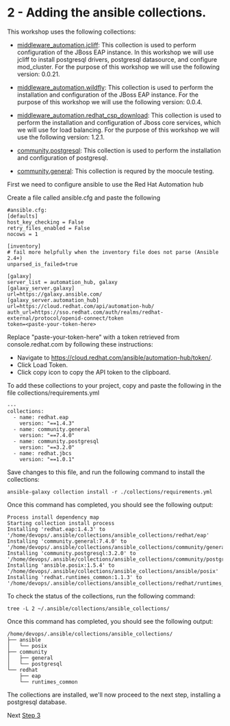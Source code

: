 # 2 - Adding the ansible collections.

This workshop uses the following collections:

* [middleware_automation.jcliff](https://ansible-middleware.github.io/ansible_collections_jcliff/latest/): This collection is used to perform configuration of the JBoss EAP instance.  In this workshop we will use jcliff to install postgresql drivers, postgresql datasource, and configure mod_cluster.  For the purpose of this workshop we will use the following version: 0.0.21.  
* [middleware_automation.wildfly](https://ansible-middleware.github.io/wildfly/latest/): This collection is used to perform the installation and configuration of the JBoss EAP instance.  For the purpose of this workshop we will use the following version: 0.0.4. 


* [middleware_automation.redhat_csp_download](https://ansible-middleware.github.io/redhat-csp-download/latest/): This collection is used to perform the installation and configuration of Jboss core services, which we will use for load balancing.  For the purpose of this workshop we will use the following version: 1.2.1. 


* [community.postgresql](https://docs.ansible.com/ansible/latest/collections/community/postgresql/index.html): This collection is used to perform the installation and configuration of postgresql.  

* [community.general](https://docs.ansible.com/ansible/latest/collections/community/general/index.html ): This collection is requred by the moocule testing. 

First we need to configure ansible to use the Red Hat Automation hub

Create a file called ansible.cfg and paste the following  

```
#ansible.cfg:
[defaults]
host_key_checking = False
retry_files_enabled = False
nocows = 1

[inventory]
# fail more helpfully when the inventory file does not parse (Ansible 2.4+)
unparsed_is_failed=true

[galaxy]
server_list = automation_hub, galaxy
[galaxy_server.galaxy]
url=https://galaxy.ansible.com/
[galaxy_server.automation_hub]
url=https://cloud.redhat.com/api/automation-hub/
auth_url=https://sso.redhat.com/auth/realms/redhat-external/protocol/openid-connect/token
token=<paste-your-token-here>
```

Replace "paste-your-token-here" with a token retrieved from console.redhat.com by following these instructions:

* Navigate to https://cloud.redhat.com/ansible/automation-hub/token/.
* Click Load Token.
* Click copy icon to copy the API token to the clipboard.

To add these collections to your project, copy and paste the following in the file collections/requirements.yml

```
---
collections:
  - name: redhat.eap
    version: "==1.4.3"
  - name: community.general
    version: "==7.4.0"
  - name: community.postgresql
    version: "==3.2.0"
  - name: redhat.jbcs
    version: "==1.0.1"
```

Save changes to this file, and run the following command to install the collections: 

`ansible-galaxy collection install -r ./collections/requirements.yml`

Once this command has completed, you should see the following output:

```
Process install dependency map
Starting collection install process
Installing 'redhat.eap:1.4.3' to '/home/devops/.ansible/collections/ansible_collections/redhat/eap'
Installing 'community.general:7.4.0' to '/home/devops/.ansible/collections/ansible_collections/community/general'
Installing 'community.postgresql:3.2.0' to '/home/devops/.ansible/collections/ansible_collections/community/postgresql'
Installing 'ansible.posix:1.5.4' to '/home/devops/.ansible/collections/ansible_collections/ansible/posix'
Installing 'redhat.runtimes_common:1.1.3' to '/home/devops/.ansible/collections/ansible_collections/redhat/runtimes_common'
```

To check the status of the collections, run the following command: 

`tree -L 2 ~/.ansible/collections/ansible_collections/`

Once this command has completed, you should see the following output:
```
/home/devops/.ansible/collections/ansible_collections/
├── ansible
│   └── posix
├── community
│   ├── general
│   └── postgresql
└── redhat
    ├── eap
    └── runtimes_common

```

The collections are installed, we'll now proceed to the next step, installing a postgresql database.

Next [Step 3](./3-configuring-postgresql.md)